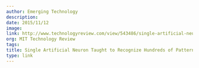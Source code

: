 ```yaml
---
author: Emerging Technology
description:
date: 2015/11/12
image:
link: http://www.technologyreview.com/view/543486/single-artificial-neuron-taught-to-recognize-hundreds-of-patterns/
org: MIT Technology Review
tags:
title: Single Artificial Neuron Taught to Recognize Hundreds of Patterns
type: link
---
```

